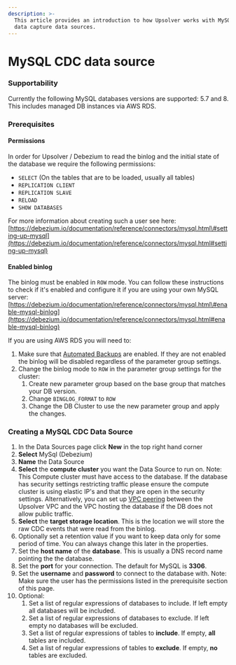 ```yaml
---
description: >-
  This article provides an introduction to how Upsolver works with MySQL change
  data capture data sources.
---
```


# MySQL CDC data source

### Supportability

Currently the following MySQL databases versions are supported: 5.7 and 8. This includes managed DB instances via AWS RDS.

### Prerequisites

#### Permissions

In order for Upsolver / Debezium to read the binlog and the initial state of the database we require the following permissions:

* `SELECT` \(On the tables that are to be loaded, usually all tables\)
* `REPLICATION CLIENT`
* `REPLICATION SLAVE`
* `RELOAD`
* `SHOW DATABASES`

For more information about creating such a user see here: [https://debezium.io/documentation/reference/connectors/mysql.html\#setting-up-mysql](https://debezium.io/documentation/reference/connectors/mysql.html#setting-up-mysql)

#### Enabled binlog

The binlog must be enabled in `ROW` mode. You can follow these instructions to check if it's enabled and configure it if you are using your own MySQL server: [https://debezium.io/documentation/reference/connectors/mysql.html\#enable-mysql-binlog](https://debezium.io/documentation/reference/connectors/mysql.html#enable-mysql-binlog)

If you are using AWS RDS you will need to:

1. Make sure that [Automated Backups](https://docs.aws.amazon.com/AmazonRDS/latest/UserGuide/USER_WorkingWithAutomatedBackups.html) are enabled. If they are not enabled the binlog will be disabled regardless of the parameter group settings.
2. Change the binlog mode to `ROW` in the parameter group settings for the cluster:
   1. Create new parameter group based on the base group that matches your DB version.
   2. Change `BINGLOG_FORMAT` to `ROW`
   3. Change the DB Cluster to use the new parameter group and apply the changes. 

### Creating a MySQL CDC Data Source

1. In the Data Sources page click **New** in the top right hand corner
2. **Select** MySql \(Debezium\)
3. **Name** the Data Source
4. **Select** the **compute cluster** you want the Data Source to run on.  Note: This Compute cluster must have access to the database. If the database has security settings restricting traffic please ensure the compute cluster is using elastic IP's and that they are open in the security settings. Alternatively, you can set up [VPC peering](../../getting-started/upsolver-aws-deployment-guide/vpc-peering.md) between the Upsolver VPC and the VPC hosting the database if the DB does not allow public traffic.
5. **Select** the **target storage location**. This is the location we will store the raw CDC events that were read from the binlog. 
6. Optionally set a retention value if you want to keep data only for some period of time. You can always change this later in the properties.
7. Set the **host name** of the **database**. This is usually a DNS record name pointing the the database. 
8. Set the **port** for your connection. The default for MySQL is **3306**.
9. Set the **username** and **password** to connect to the database with. Note: Make sure the user has the permissions listed in the prerequisite section of this page. 
10. Optional:
    1. Set a list of regular expressions of databases to include. If left empty all databases will be included. 
    2. Set a list of regular expressions of databases to exclude. If left empty no databases will be excluded.
    3. Set a list of regular expressions of tables to **include**. If empty, **all** tables are included.
    4. Set a list of regular expressions of tables to **exclude**. If empty, **no** tables are excluded.

